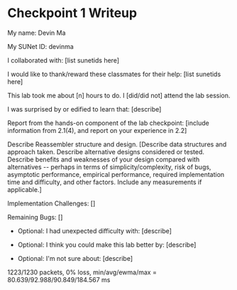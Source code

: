 Checkpoint 1 Writeup
====================

My name: Devin Ma

My SUNet ID: devinma

I collaborated with: [list sunetids here]

I would like to thank/reward these classmates for their help: [list sunetids here]

This lab took me about [n] hours to do. I [did/did not] attend the lab session.

I was surprised by or edified to learn that: [describe]

Report from the hands-on component of the lab checkpoint: [include
information from 2.1(4), and report on your experience in 2.2]



Describe Reassembler structure and design. [Describe data structures and
approach taken. Describe alternative designs considered or tested.
Describe benefits and weaknesses of your design compared with
alternatives -- perhaps in terms of simplicity/complexity, risk of
bugs, asymptotic performance, empirical performance, required
implementation time and difficulty, and other factors. Include any
measurements if applicable.]

Implementation Challenges:
[]

Remaining Bugs:
[]

- Optional: I had unexpected difficulty with: [describe]

- Optional: I think you could make this lab better by: [describe]

- Optional: I'm not sure about: [describe]



1223/1230 packets, 0% loss, min/avg/ewma/max = 80.639/92.988/90.849/184.567 ms